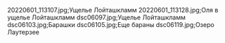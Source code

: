20220601_113107.jpg;Ущелье Лойташкламм
20220601_113128.jpg;Оля в ущелье Лойташкламм
dsc06097.jpg;Ущелье Лойташкламм
dsc06103.jpg;Барашки
dsc06105.jpg;Еще бараны
dsc06119.jpg;Озеро Лаутерзее
